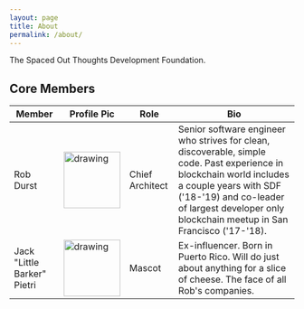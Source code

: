 ```yaml
---
layout: page
title: About
permalink: /about/
---
```


The Spaced Out Thoughts Development Foundation.

## Core Members

| Member | Profile Pic | Role | Bio |
|--------|-------------|------|-----|
| Rob Durst | <img src="https://media.licdn.com/dms/image/C5603AQGRXZxliag5dg/profile-displayphoto-shrink_400_400/0/1572970215928?e=1717027200&v=beta&t=s9d8S98RNX-TpEo_8rJU4--eP2PfagQo8KqZ9bLSBpg" alt="drawing" width="100"/> | Chief Architect | Senior software engineer who strives for clean, discoverable, simple code. Past experience in blockchain world includes a couple years with SDF ('18-'19) and co-leader of largest developer only blockchain meetup in San Francisco ('17-'18).
| Jack "Little Barker" Pietri | <img src="../images/jack-logo.jpg" alt="drawing" width="100"/> | Mascot | Ex-influencer. Born in Puerto Rico. Will do just about anything for a slice of cheese. The face of all Rob's companies.